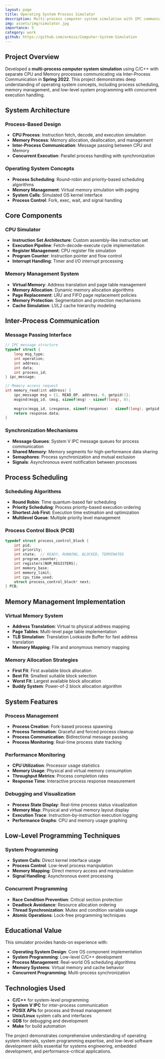 ```yaml
---
layout: page
title: Operating System Process Simulator
description: Multi-process computer system simulation with IPC communication
img: assets/img/simulator.jpg
importance: 5
category: work
github: https://github.com/armixz/Computer-System-Simulation
---
```


## Project Overview

Developed a **multi-process computer system simulation** using C/C++ with separate CPU and Memory processes communicating via Inter-Process Communication in **Spring 2022**. This project demonstrates deep understanding of operating system concepts, including process scheduling, memory management, and low-level system programming with concurrent execution handling.

## System Architecture

### Process-Based Design
- **CPU Process**: Instruction fetch, decode, and execution simulation
- **Memory Process**: Memory allocation, deallocation, and management
- **Inter-Process Communication**: Message passing between CPU and Memory
- **Concurrent Execution**: Parallel process handling with synchronization

### Operating System Concepts
- **Process Scheduling**: Round-robin and priority-based scheduling algorithms
- **Memory Management**: Virtual memory simulation with paging
- **System Calls**: Simulated OS kernel interface
- **Process Control**: Fork, exec, wait, and signal handling

## Core Components

### CPU Simulator
- **Instruction Set Architecture**: Custom assembly-like instruction set
- **Execution Pipeline**: Fetch-decode-execute cycle implementation
- **Register Management**: CPU register file simulation
- **Program Counter**: Instruction pointer and flow control
- **Interrupt Handling**: Timer and I/O interrupt processing

### Memory Management System
- **Virtual Memory**: Address translation and page table management
- **Memory Allocation**: Dynamic memory allocation algorithms
- **Page Replacement**: LRU and FIFO page replacement policies
- **Memory Protection**: Segmentation and protection mechanisms
- **Cache Simulation**: L1/L2 cache hierarchy modeling

## Inter-Process Communication

### Message Passing Interface
```c
// IPC message structure
typedef struct {
    long msg_type;
    int operation;
    int address;
    int data;
    int process_id;
} ipc_message;

// Memory access request
int memory_read(int address) {
    ipc_message msg = {1, READ_OP, address, 0, getpid()};
    msgsnd(msgq_id, &msg, sizeof(msg) - sizeof(long), 0);
    
    msgrcv(msgq_id, &response, sizeof(response) - sizeof(long), getpid(), 0);
    return response.data;
}
```

### Synchronization Mechanisms
- **Message Queues**: System V IPC message queues for process communication
- **Shared Memory**: Memory segments for high-performance data sharing
- **Semaphores**: Process synchronization and mutual exclusion
- **Signals**: Asynchronous event notification between processes

## Process Scheduling

### Scheduling Algorithms
- **Round Robin**: Time quantum-based fair scheduling
- **Priority Scheduling**: Process priority-based execution ordering
- **Shortest Job First**: Execution time estimation and optimization
- **Multilevel Queue**: Multiple priority level management

### Process Control Block (PCB)
```c
typedef struct process_control_block {
    int pid;
    int priority;
    int state;  // READY, RUNNING, BLOCKED, TERMINATED
    int program_counter;
    int registers[NUM_REGISTERS];
    int memory_base;
    int memory_limit;
    int cpu_time_used;
    struct process_control_block* next;
} PCB;
```

## Memory Management Implementation

### Virtual Memory System
- **Address Translation**: Virtual to physical address mapping
- **Page Tables**: Multi-level page table implementation
- **TLB Simulation**: Translation Lookaside Buffer for fast address translation
- **Memory Mapping**: File and anonymous memory mapping

### Memory Allocation Strategies
- **First Fit**: First available block allocation
- **Best Fit**: Smallest suitable block selection
- **Worst Fit**: Largest available block allocation
- **Buddy System**: Power-of-2 block allocation algorithm

## System Features

### Process Management
- **Process Creation**: Fork-based process spawning
- **Process Termination**: Graceful and forced process cleanup
- **Process Communication**: Bidirectional message passing
- **Process Monitoring**: Real-time process state tracking

### Performance Monitoring
- **CPU Utilization**: Processor usage statistics
- **Memory Usage**: Physical and virtual memory consumption
- **Throughput Metrics**: Process completion rates
- **Response Time**: Interactive process response measurement

### Debugging and Visualization
- **Process State Display**: Real-time process status visualization
- **Memory Map**: Physical and virtual memory layout display
- **Execution Trace**: Instruction-by-instruction execution logging
- **Performance Graphs**: CPU and memory usage graphing

## Low-Level Programming Techniques

### System Programming
- **System Calls**: Direct kernel interface usage
- **Process Control**: Low-level process manipulation
- **Memory Mapping**: Direct memory access and manipulation
- **Signal Handling**: Asynchronous event processing

### Concurrent Programming
- **Race Condition Prevention**: Critical section protection
- **Deadlock Avoidance**: Resource allocation ordering
- **Thread Synchronization**: Mutex and condition variable usage
- **Atomic Operations**: Lock-free programming techniques

## Educational Value

This simulator provides hands-on experience with:
- **Operating System Design**: Core OS component implementation
- **System Programming**: Low-level C/C++ development
- **Process Management**: Real-world OS scheduling algorithms
- **Memory Systems**: Virtual memory and cache behavior
- **Concurrent Programming**: Multi-process synchronization

## Technologies Used

- **C/C++** for system-level programming
- **System V IPC** for inter-process communication
- **POSIX APIs** for process and thread management
- **Unix/Linux** system calls and interfaces
- **GDB** for debugging and development
- **Make** for build automation

The project demonstrates comprehensive understanding of operating system internals, system programming expertise, and low-level software development skills essential for systems engineering, embedded development, and performance-critical applications.
